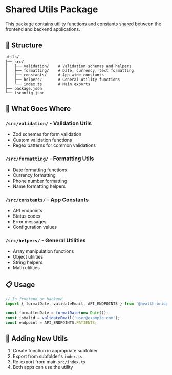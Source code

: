 # Shared Utils Package

This package contains utility functions and constants shared between the frontend and backend applications.

## 📁 Structure

```
utils/
├── src/
│   ├── validation/    # Validation schemas and helpers
│   ├── formatting/    # Date, currency, text formatting
│   ├── constants/     # App-wide constants
│   ├── helpers/       # General utility functions
│   └── index.ts       # Main exports
├── package.json
└── tsconfig.json
```

## 🎯 What Goes Where

### `/src/validation/` - Validation Utils
- Zod schemas for form validation
- Custom validation functions
- Regex patterns for common validations

### `/src/formatting/` - Formatting Utils
- Date formatting functions
- Currency formatting
- Phone number formatting
- Name formatting helpers

### `/src/constants/` - App Constants
- API endpoints
- Status codes
- Error messages
- Configuration values

### `/src/helpers/` - General Utilities
- Array manipulation functions
- Object utilities
- String helpers
- Math utilities

## 📋 Usage

```typescript
// In frontend or backend
import { formatDate, validateEmail, API_ENDPOINTS } from '@health-bridge/utils';

const formattedDate = formatDate(new Date());
const isValid = validateEmail('user@example.com');
const endpoint = API_ENDPOINTS.PATIENTS;
```

## 🔧 Adding New Utils

1. Create function in appropriate subfolder
2. Export from subfolder's `index.ts`
3. Re-export from main `src/index.ts`
4. Both apps can use the utility
